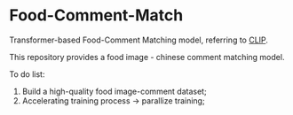 # Food-Comment-Match
Transformer-based Food-Comment Matching model, referring to [CLIP](https://github.com/openai/CLIP). 

This repository provides a food image - chinese comment matching model. 

To do list: 

1) Build a high-quality food image-comment dataset; 
2) Accelerating training process -> parallize training; 

